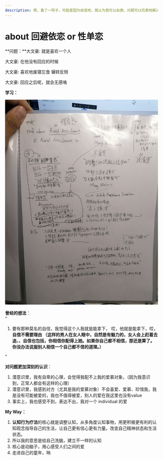 ```yaml
---
description: 嗯，看了一阵子，可能是因为自信吧，我认为我可以自救，问题可以完美地解决
---
```


# about 回避依恋 or 性单恋

**问题：**大文豪: 就是喜欢一个人

大文豪: 在他没有回应的时候

大文豪: 喜欢地废寝忘食 辗转反侧

大文豪: 回应之后呢，就会无感咯



**学习：**

![](../.gitbook/assets/kkk.jpg)

**曾经的想法**：  
“

1. 要有那种莫名的自信，我觉得这个人我就是能拿下， 哎，他就是能拿下，哎，**自信不需要理由 （**这样的男人在女人眼中，自然是有魅力的，女人会上赶着去追、、自信也包括，你相信你配得上她。如果你自己都不相信，那还是算了。你没办法说服别人相信一个自己都不信的道理。**）**

”

**对问题更加深刻的认识**：

1. 潜意识里，我有自卑的心理，会觉得我配不上我的爱慕对象，（因为我意识到，正常人都会有这样的心理）
2. 潜意识里，我感到对方（尤其是我的爱慕对象）不会喜爱、爱慕、珍惜我，我是没有可能被爱的，我也不值得被爱，别人的爱在我这里也没有value
3. 事实上，我也感受不到，表达不出，我对一个 individual 的爱

 **My Way：**

1.  **认知行为疗法**的核心就是调整认知，从多角度认知事物，用更积极更有利的认知观念指导自己的生活，让自己更有信心更有力量。改变自己精神状态和生活状态。
2. 所以我的意思是给自己洗脑，建立不一样的认知
3. 核心是动脑子，用心感受人们之间的爱
4. 走进自己的童年，呐

